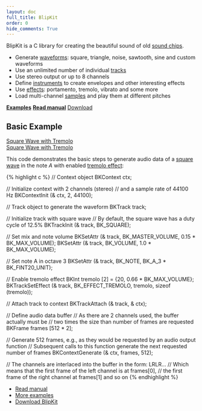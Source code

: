 ```yaml
---
layout: doc
full_title: BlipKit
order: 0
hide_comments: True
---
```


BlipKit is a C library for creating the beautiful sound of old [sound chips](http://en.wikipedia.org/wiki/Chiptune).

* Generate [waveforms](manual/waveforms/): square, triangle, noise, sawtooth, sine and custom waveforms
* Use an unlimited number of individual [tracks](manual/generating-sound/)
* Use stereo output or up to 8 channels
* Define [instruments](manual/instruments/) to create envelopes and other interesting effects
* Use [effects](manual/effects/): portamento, tremolo, vibrato and some more
* Load multi-channel [samples](manual/samples/) and play them at different pitches

<p class="buttons">
	<strong><a href="examples/" class="button">Examples</a></strong>
	<strong><a href="manual/" class="button">Read manual</a></strong>
	<a href="download/" class="button">Download</a>
</p>

## Basic Example

<div class="buttons">
	<div class="player" data-volume="0.7">
		<a href="{{ "/assets/sound/basic/square-wave-with-tremolo.mp3" | prepend: site.baseurl }}" class="button">
			Square Wave with Tremolo
		</a>
		<div class="label"><a href="{{ "/assets/sound/basic/square-wave-with-tremolo.mp3" | prepend: site.baseurl }}">Square Wave with Tremolo</a></div>
	</div>
</div>

This code demonstrates the basic steps to generate audio data of a [square wave](manual/waveforms/#square-wave) in the note *A* with enabled [tremolo effect](manual/effects/#tremolo):

{% highlight c %}
// Context object
BKContext ctx;

// Initialize context with 2 channels (stereo)
// and a sample rate of 44100 Hz
BKContextInit (& ctx, 2, 44100);

// Track object to generate the waveform
BKTrack track;

// Initialize track with square wave
// By default, the square wave has a duty cycle of 12.5%
BKTrackInit (& track, BK_SQUARE);

// Set mix and note volume
BKSetAttr (& track, BK_MASTER_VOLUME, 0.15 * BK_MAX_VOLUME);
BKSetAttr (& track, BK_VOLUME,        1.0 * BK_MAX_VOLUME);

// Set note A in octave 3
BKSetAttr (& track, BK_NOTE, BK_A_3 * BK_FINT20_UNIT);

// Enable tremolo effect
BKInt tremolo [2] = {20, 0.66 * BK_MAX_VOLUME};
BKTrackSetEffect (& track, BK_EFFECT_TREMOLO, tremolo, sizeof (tremolo));

// Attach track to context
BKTrackAttach (& track, & ctx);

// Define audio data buffer
// As there are 2 channels used, the buffer actually must be
// two times the size than number of frames are requested
BKFrame frames [512 * 2];

// Generate 512 frames, e.g., as they would be requested by an audio output function
// Subsequent calls to this function generate the next requested number of frames
BKContextGenerate (& ctx, frames, 512);

// The channels are interlaced into the buffer in the form: LRLR...
// Which means that the first frame of the left channel is at frames[0],
// the first frame of the right channel at frames[1] and so on
{% endhighlight %}

- [Read manual](manual/)
- [More examples](examples/)
- [Download BlipKit](download/)
